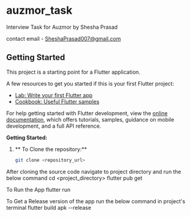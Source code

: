 # auzmor_task

Interview Task for Auzmor
by Shesha Prasad

contact
email - SheshaPrasad007@gmail.com

## Getting Started

This project is a starting point for a Flutter application.

A few resources to get you started if this is your first Flutter project:

- [Lab: Write your first Flutter app](https://docs.flutter.dev/get-started/codelab)
- [Cookbook: Useful Flutter samples](https://docs.flutter.dev/cookbook)

For help getting started with Flutter development, view the
[online documentation](https://docs.flutter.dev/), which offers tutorials,
samples, guidance on mobile development, and a full API reference.


**Getting Started:**

1. ** To Clone the repository:**
   ```bash
   git clone <repository_url>

After cloning the source code navigate to project directory and run the below command
cd <project_directory>
flutter pub get

To Run the App 
flutter run

To Get a Release version of the app run the below command in project's terminal
flutter build apk --release
